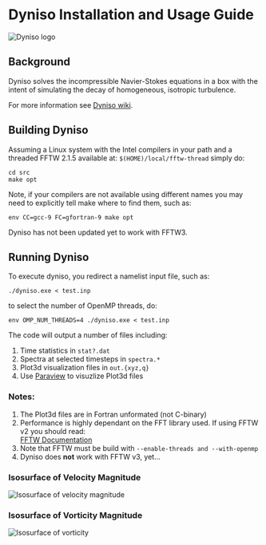 # Dyniso Installation and Usage Guide

![Dyniso logo](https://github.com/sscollis/dyniso/blob/master/docs/dyniso-logo.png)

## Background

Dyniso solves the incompressible Navier-Stokes equations in a box
with the intent of simulating the decay of homogeneous, isotropic 
turbulence.

For more information see [Dyniso wiki](https://github.com/sscollis/dyniso/wiki).

## Building Dyniso

Assuming a Linux system with the Intel compilers in your path
and a threaded FFTW 2.1.5 available at:  `$(HOME)/local/fftw-thread`
simply do:

    cd src
    make opt

Note, if your compilers are not available using different names you may 
need to explicitly tell make where to find them, such as:

    env CC=gcc-9 FC=gfortran-9 make opt

Dyniso has not been updated yet to work with FFTW3.

## Running Dyniso

To execute dyniso, you redirect a namelist input file, such as:

    ./dyniso.exe < test.inp

to select the number of OpenMP threads, do:

    env OMP_NUM_THREADS=4 ./dyniso.exe < test.inp

The code will output a number of files including:

  1. Time statistics in `stat?.dat`
  2. Spectra at selected timesteps in `spectra.*`
  3. Plot3d visualization files in `out.{xyz,q}`
  4. Use [Paraview](https://www.paraview.org) to visuzlize Plot3d files

### Notes:
  1. The Plot3d files are in Fortran unformated (not C-binary)
  2. Performance is highly dependant on the FFT library used.
     If using FFTW v2 you should read:  
     [FFTW Documentation](http://www.fftw.org/fftw2_doc/fftw_6.html)
  3. Note that FFTW must be build with `--enable-threads and
     --with-openmp`
  4. Dyniso does **not** work with FFTW v3, yet...

### Isosurface of Velocity Magnitude 
![Isosurface of velocity magnitude](https://github.com/sscollis/dyniso/blob/master/docs/homo-iso-mag.png)


### Isosurface of Vorticity Magnitude
![Isosurface of vorticity](https://github.com/sscollis/dyniso/blob/master/docs/homo-iso-vort.png)

